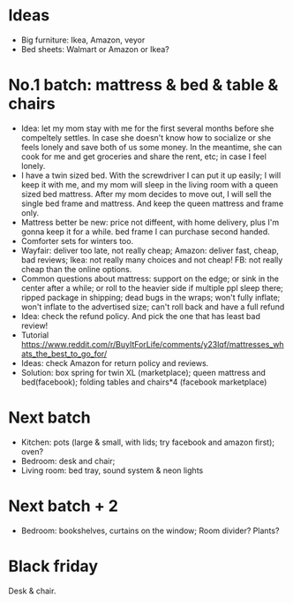 # Ideas
- Big furniture: Ikea, Amazon, veyor
- Bed sheets: Walmart or Amazon or Ikea?


# No.1 batch: mattress & bed & table & chairs
- Idea: let my mom stay with me for the first several months before she compeltely settles. In case she doesn't know how to socialize or she feels lonely and save both of us some money. In the meantime, she can cook for me and get groceries and share the rent, etc; in case I feel lonely.  
- I have a twin sized bed. With the screwdriver I can put it up easily; I will keep it with me, and my mom will sleep in the living room with a queen sized bed mattress. After my mom decides to move out, I will sell the single bed frame and mattress. And keep the queen mattress and frame only.
- Mattress better be new: price not diffeent, with home delivery, plus I'm gonna keep it for a while. bed frame I can purchase second handed.
- Comforter sets for winters too.
- Wayfair: deliver too late, not really cheap; Amazon: deliver fast, cheap, bad reviews; Ikea: not really many choices and not cheap! FB: not really cheap than the online options.
- Common questions about mattress: support on the edge; or sink in the center after a while; or roll to the heavier side if multiple ppl sleep there; ripped package in shipping; dead bugs in the wraps; won't fully inflate; won't inflate to the advertised size; can't roll back and have a full refund
- Idea: check the refund policy. And pick the one that has least bad review!
- Tutorial
https://www.reddit.com/r/BuyItForLife/comments/y23lqf/mattresses_whats_the_best_to_go_for/
- Ideas: check Amazon for return policy and reviews. 
- Solution: box spring for twin XL (marketplace); queen mattress and bed(facebook); folding tables and chairs*4 (facebook marketplace)

# Next batch
- Kitchen: pots (large & small, with lids; try facebook and amazon first); oven?
- Bedroom: desk and chair;
- Living room: bed tray, sound system & neon lights

# Next batch + 2
- Bedroom: bookshelves, curtains on the window; Room divider? Plants?

# Black friday
Desk & chair. 
